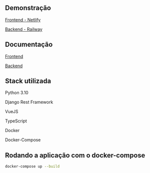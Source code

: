 
## Demonstração
[Frontend - Netlify](https://demo-promaxima.netlify.app/)

[Backend - Railway](https://vuejs-django-rest-webscraper-production.up.railway.app/api/search/?term=dorflex)


## Documentação

[Frontend](https://link-da-documentação)

[Backend](https://link-da-documentação)


## Stack utilizada
Python 3.10

Django Rest Framework

VueJS

TypeScript

Docker

Docker-Compose


## Rodando a aplicação com o docker-compose

```bash
docker-compose up --build
```